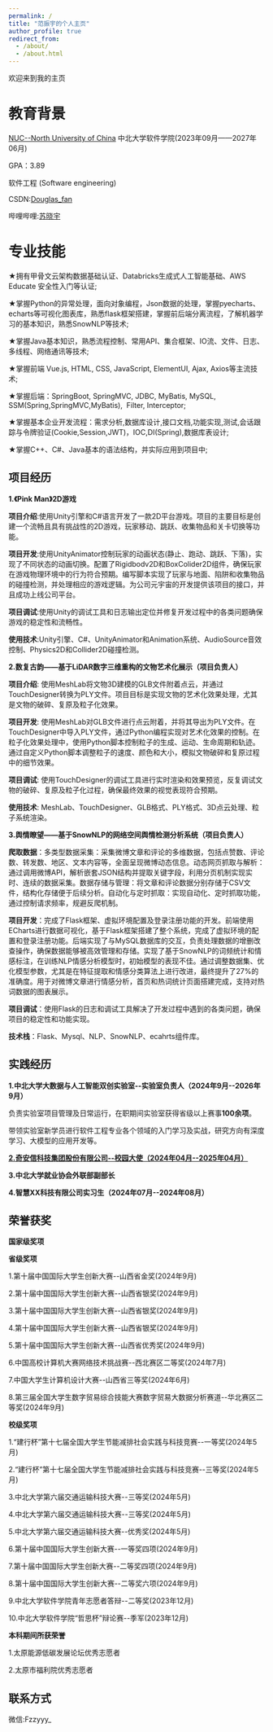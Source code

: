 ```yaml
---
permalink: /
title: "范振宇的个人主页"
author_profile: true
redirect_from: 
  - /about/
  - /about.html
---
```


欢迎来到我的主页

教育背景
======
[NUC--North University of China](http://www.nuc.edu.cn/)
中北大学软件学院(2023年09月——2027年06月)

GPA：3.89

软件工程
(Software engineering)

CSDN:[Douglas_fan](https://blog.csdn.net/2301_79271343?type=blog)

哔哩哔哩:[苏晓宇](https://space.bilibili.com/454722449)


专业技能
======
★拥有甲骨文云架构数据基础认证、Databricks生成式人工智能基础、AWS Educate 安全性入门等认证;

★掌握Python的异常处理，面向对象编程，Json数据的处理，掌握pyecharts、echarts等可视化图表库，熟悉flask框架搭建，掌握前后端分离流程，了解机器学习的基本知识，熟悉SnowNLP等技术;

★掌握Java基本知识，熟悉流程控制、常用API、集合框架、IO流、文件、日志、多线程、网络通讯等技术;

★掌握前端 Vue.js, HTML, CSS, JavaScript, ElementUI, Ajax, Axios等主流技术;

★掌握后端：SpringBoot, SpringMVC, JDBC, MyBatis, MySQL, SSM(Spring,SpringMVC,MyBatis),  Filter, Interceptor;

★掌握基本企业开发流程：需求分析,数据库设计,接口文档,功能实现,测试,会话跟踪与令牌验证(Cookie,Session,JWT)，IOC,DI(Spring),数据库表设计;

★掌握C++、C#、Java基本的语法结构，并实际应用到项目中;

项目经历
------
**1.《Pink Man》2D游戏**

**项目介绍**:使用Unity引擎和C#语言开发了一款2D平台游戏。项目的主要目标是创建一个流畅且具有挑战性的2D游戏，玩家移动、跳跃、收集物品和关卡切换等功能。

**项目开发**:使用UnityAnimator控制玩家的动画状态(静止、跑动、跳跃、下落)，实现了不同状态的动画切换。配置了Rigidbodv2D和BoxColider2D组件，确保玩家在游戏物理环境中的行为符合预期。编写脚本实现了玩家与地面、陷阱和收集物品的碰撞检测，并处理相应的游戏逻辑。为公司元宇宙的开发提供该项目的接口，并且成功上线公司平台。

**项目调试**:使用Unity的调试工具和日志输出定位并修复开发过程中的各类问题确保游戏的稳定性和流畅性。

**使用技术**:Unity引擎、C#、UnityAnimator和Animation系统、AudioSource音效控制、Physics2D和Collider2D碰撞检测。

**2.数复古韵——基于LiDAR数字三维重构的文物艺术化展示（项目负责人）**

**项目介绍**: 使用MeshLab将文物3D建模的GLB文件附着点云，并通过TouchDesigner转换为PLY文件。项目目标是实现文物的艺术化效果处理，尤其是文物的破碎、复原及粒子化效果。

**项目开发**: 使用MeshLab对GLB文件进行点云附着，并将其导出为PLY文件。在TouchDesigner中导入PLY文件，通过Python编程实现对艺术化效果的控制。在粒子化效果处理中，使用Python脚本控制粒子的生成、运动、生命周期和轨迹。通过自定义Python脚本调整粒子的速度、颜色和大小，模拟文物破碎和复原过程中的细节效果。

**项目调试**: 使用TouchDesigner的调试工具进行实时渲染和效果预览，反复调试文物的破碎、复原及粒子化过程，确保最终效果的视觉表现符合预期。

**使用技术**: MeshLab、TouchDesigner、GLB格式、PLY格式、3D点云处理、粒子系统渲染。

**3.舆情瞭望——基于SnowNLP的网络空间舆情检测分析系统（项目负责人）**

**爬取数据**：多类型数据采集：采集微博文章和评论的多维数据，包括点赞数、评论数、转发数、地区、文本内容等，全面呈现微博动态信息。动态网页抓取与解析：通过调用微博API，解析嵌套JSON结构并提取关键字段，利用分页机制实现实时、连续的数据采集。数据存储与管理：将文章和评论数据分别存储于CSV文件，结构化存储便于后续分析。自动化与定时抓取：实现自动化、定时抓取功能，通过控制请求频率，规避反爬机制。

**项目开发**：完成了Flask框架、虚拟环境配置及登录注册功能的开发。前端使用ECharts进行数据可视化，基于Flask框架搭建了整个系统，完成了虚拟环境的配置和登录注册功能。后端实现了与MySQL数据库的交互，负责处理数据的增删改查操作，确保数据能够被高效管理和存储。实现了基于SnowNLP的词频统计和情感标注，在训练NLP情感分析模型时，初始模型的表现不佳。通过调整数据集、优化模型参数，尤其是在特征提取和情感分类算法上进行改进，最终提升了27%的准确度。用于对微博文章进行情感分析，首页和热词统计页面搭建完成，支持对热词数据的图表展示。

**项目调试**：使用Flask的日志和调试工具解决了开发过程中遇到的各类问题，确保项目的稳定性和功能实现。

**技术栈**：Flask、Mysql、NLP、SnowNLP、ecahrts组件库。

实践经历
------
**1.中北大学大数据与人工智能双创实验室--实验室负责人（2024年9月--2026年9月）**

负责实验室项目管理及日常运行，在职期间实验室获得省级以上赛事**100余项**。

带领实验室新学员进行软件工程专业各个领域的入门学习及实战，研究方向有深度学习、大模型的应用开发等。

[**2.奇安信科技集团股份有限公司--校园大使（2024年04月--2025年04月）**](../images/qianxin.png)

**3.中北大学就业协会外联部副部长**

**4.智慧XX科技有限公司实习生（2024年07月--2024年08月）**


荣誉获奖
------
**国家级奖项**

**省级奖项**

1.第十届中国国际大学生创新大赛--山西省金奖(2024年9月)

2.第十届中国国际大学生创新大赛--山西省银奖(2024年9月)

3.第十届中国国际大学生创新大赛--山西省银奖(2024年9月)

4.第十届中国国际大学生创新大赛--山西省银奖(2024年9月)

5.第十届中国国际大学生创新大赛--山西省优秀奖(2024年9月)

6.中国高校计算机大赛网络技术挑战赛--西北赛区二等奖(2024年7月)

7.中国大学生计算机设计大赛--山西省三等奖(2024年6月)

8.第三届全国大学生数字贸易综合技能大赛数字贸易大数据分析赛道--华北赛区二等奖(2024年9月)

**校级奖项**

1.“建行杯”第十七届全国大学生节能减排社会实践与科技竞赛--一等奖(2024年5月)

2.“建行杯”第十七届全国大学生节能减排社会实践与科技竞赛--三等奖(2024年5月)

3.中北大学第六届交通运输科技大赛--三等奖(2024年5月)

4.中北大学第六届交通运输科技大赛--三等奖(2024年5月)

5.中北大学第六届交通运输科技大赛--优秀奖(2024年5月)

6.第十届中国国际大学生创新大赛--一等奖四项(2024年9月)

7.第十届中国国际大学生创新大赛--二等奖四项(2024年9月)

8.第十届中国国际大学生创新大赛--二等奖六项(2024年9月)

9.中北大学软件学院青年志愿者答辩--二等奖(2023年12月)

10.中北大学软件学院“哲思杯”辩论赛--季军(2023年12月)

**本科期间所获荣誉**

1.太原能源低碳发展论坛优秀志愿者

2.太原市福利院优秀志愿者

联系方式
-------
微信:Fzzyyy_


